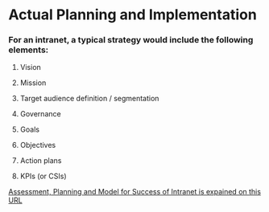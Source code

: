 # Actual Planning and Implementation

### For an intranet, a typical strategy would include the following elements:
1. Vision
    
2. Mission
  
3. Target audience definition / segmentation
   
4. Governance
    
5. Goals
 
6. Objectives
   
7. Action plans

8. KPIs (or CSIs)

[Assessment, Planning and Model for Success of Intranet is expained on this URL](https://prescientdigital.com/articles/intranet-articles/intranet-strategy-planning-a-successful-intranet)

